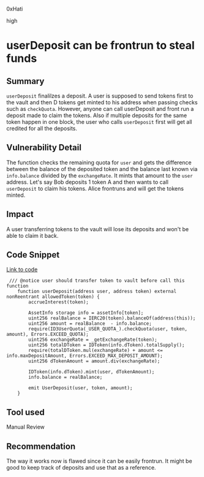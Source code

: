 0xHati

high

# userDeposit can be frontrun to steal funds

## Summary
`userDeposit` finalilzes a deposit. A user is supposed to send tokens first to the vault and then D tokens get minted to his address when passing checks such as `checkQuota`. However, anyone can call userDeposit and front run a deposit made to claim the tokens. Also if multiple deposits for the same token happen in one block, the user who calls `userDeposit` first will get all credited for all the deposits. 

## Vulnerability Detail
The function checks the remaining quota for `user` and gets the difference between the balance of the deposited token and the balance last known via `info.balance` divided by the `exchangeRate`. It mints that amount to the `user` address. 
Let's say Bob deposits 1 token A and then wants to call `userDeposit` to claim his tokens.
Alice frontruns and will get the tokens minted.
## Impact
A user transferring tokens to the vault will lose its deposits and won't be able to claim it back.
## Code Snippet
[Link to code](https://github.com/sherlock-audit/2023-06-dodo/blob/main/new-dodo-v3/contracts/DODOV3MM/D3Vault/D3VaultFunding.sol#L29)
```solidity
 /// @notice user should transfer token to vault before call this function
    function userDeposit(address user, address token) external nonReentrant allowedToken(token) {
        accrueInterest(token);

        AssetInfo storage info = assetInfo[token];
        uint256 realBalance = IERC20(token).balanceOf(address(this));
        uint256 amount = realBalance  - info.balance;
        require(ID3UserQuota(_USER_QUOTA_).checkQuota(user, token, amount), Errors.EXCEED_QUOTA);
        uint256 exchangeRate = _getExchangeRate(token);
        uint256 totalDToken = IDToken(info.dToken).totalSupply();
        require(totalDToken.mul(exchangeRate) + amount <= info.maxDepositAmount, Errors.EXCEED_MAX_DEPOSIT_AMOUNT);
        uint256 dTokenAmount = amount.div(exchangeRate);

        IDToken(info.dToken).mint(user, dTokenAmount);
        info.balance = realBalance;

        emit UserDeposit(user, token, amount);
    }
```

## Tool used

Manual Review

## Recommendation
The way it works now is flawed since it can be easily frontrun. It might be good to keep track of deposits and use that as a reference.
